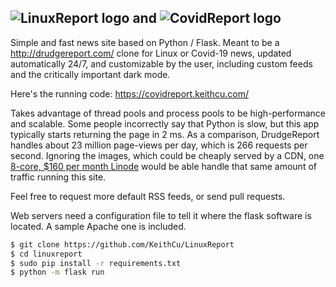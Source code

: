 ![LinuxReport logo](http://keithcu.com/LinuxReport2.png)
**and**
![CovidReport logo](http://keithcu.com//CovidReport.png)
--------------------------------------------------------------------------------
Simple and fast news site based on Python / Flask. Meant to be a http://drudgereport.com/ clone for Linux or Covid-19 news, updated automatically 24/7, and customizable by the user, including custom feeds and the critically important dark mode.

Here's the running code: https://covidreport.keithcu.com/ 

Takes advantage of thread pools and process pools to be high-performance and scalable. Some people incorrectly say that Python is slow, but this app typically starts returning the page in 2 ms. As a comparison, DrudgeReport handles about 23 million page-views per day, which is 266 requests per second. Ignoring the images, which could be cheaply served by a CDN, one [8-core, $160 per month Linode](https://www.linode.com/pricing/) would be able handle that same amount of traffic running this site.

Feel free to request more default RSS feeds, or send pull requests.

Web servers need a configuration file to tell it where the flask software is located. A sample Apache one is included.

```bash
$ git clone https://github.com/KeithCu/LinuxReport
$ cd linuxreport
$ sudo pip install -r requirements.txt
$ python -m flask run
```
